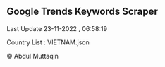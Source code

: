 

## Google Trends Keywords Scraper 
 
Last Update 23-11-2022 , 06:58:19

Country List :
VIETNAM.json



© Abdul Muttaqin 
